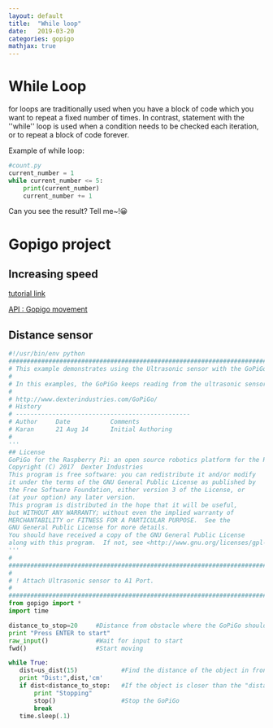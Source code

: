 ```yaml
---
layout: default
title:  "While loop"
date:   2019-03-20 
categories: gopigo
mathjax: true
---
```



# While Loop

for loops are traditionally used when you have a block of code which you want to repeat a fixed number of times. In contrast, statement with the ''while'' loop is used when a condition needs to be checked each iteration, or to repeat a block of code forever.

Example of while loop:  

```python
#count.py
current_number = 1
while current_number <= 5:
    print(current_number)
    current_number += 1
```
Can you see the result? Tell me~!😀


# Gopigo project 
## Increasing speed  
[tutorial link](https://gopigo3.readthedocs.io/en/master/tutorials-basic/driving.html#going-forward-at-increasing-speed)

[API : Gopigo movement ](https://gopigo3.readthedocs.io/en/master/api-basic/structure.html#gopigo3-movement-api-methods)

## Distance sensor  

 ```python  
 #!/usr/bin/env python
########################################################################                                                                  
# This example demonstrates using the Ultrasonic sensor with the GoPiGo
#
# In this examples, the GoPiGo keeps reading from the ultrasonic sensor and when it close to the an obstacle, it stops.
#
# http://www.dexterindustries.com/GoPiGo/                                                                
# History
# ------------------------------------------------
# Author     Date      		Comments
# Karan      21 Aug 14 		Initial Authoring
# 			                                                         
'''
## License
 GoPiGo for the Raspberry Pi: an open source robotics platform for the Raspberry Pi.
 Copyright (C) 2017  Dexter Industries
This program is free software: you can redistribute it and/or modify
it under the terms of the GNU General Public License as published by
the Free Software Foundation, either version 3 of the License, or
(at your option) any later version.
This program is distributed in the hope that it will be useful,
but WITHOUT ANY WARRANTY; without even the implied warranty of
MERCHANTABILITY or FITNESS FOR A PARTICULAR PURPOSE.  See the
GNU General Public License for more details.
You should have received a copy of the GNU General Public License
along with this program.  If not, see <http://www.gnu.org/licenses/gpl-3.0.txt>.
'''         
#
########################################################################
#
# ! Attach Ultrasonic sensor to A1 Port.
#
########################################################################
from gopigo import *
import time

distance_to_stop=20		#Distance from obstacle where the GoPiGo should stop
print "Press ENTER to start"
raw_input()				#Wait for input to start
fwd()					#Start moving

while True:
	dist=us_dist(15)			#Find the distance of the object in front
	print "Dist:",dist,'cm'
	if dist<distance_to_stop:	#If the object is closer than the "distance_to_stop" distance, stop the GoPiGo
		print "Stopping"
		stop()					#Stop the GoPiGo
		break
	time.sleep(.1)
 ```  